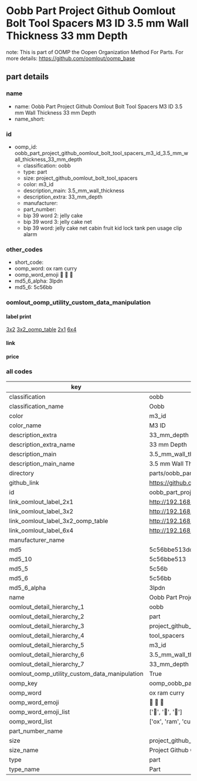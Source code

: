 # Oobb Part Project Github Oomlout Bolt Tool Spacers M3 ID 3.5 mm Wall Thickness 33 mm Depth  

note: This is part of OOMP the Oopen Organization Method For Parts. For more details: https://github.com/oomlout/oomp_base

##  part details
  







### name
* name: Oobb Part Project Github Oomlout Bolt Tool Spacers M3 ID 3.5 mm Wall Thickness 33 mm Depth
* name_short: 
### id
* oomp_id: oobb_part_project_github_oomlout_bolt_tool_spacers_m3_id_3.5_mm_wall_thickness_33_mm_depth
  * classification: oobb
  * type: part
  * size: project_github_oomlout_bolt_tool_spacers
  * color: m3_id
  * description_main: 3.5_mm_wall_thickness
  * description_extra: 33_mm_depth
  * manufacturer: 
  * part_number: 
  * bip 39 word 2: jelly cake
  * bip 39 word 3: jelly cake net
  * bip 39 word: jelly cake net cabin fruit kid lock tank pen usage clip alarm

### other_codes
* short_code: 
* oomp_word: ox ram curry
* oomp_word_emoji :ox: :ram: :curry:
* md5_6_alpha: 3lpdn
* md5_6: 5c56bb






### oomlout_oomp_utility_custom_data_manipulation
#### label print
[3x2](http://192.168.1.245:1112/?label=oomp%203lpdn)
[3x2_oomp_table](http://192.168.1.108:1112/?label=oomp%203lpdn)
[2x1](http://192.168.1.242:1112/?label=oomp%203lpdn)
[6x4](http://192.168.1.55:1112/?label=oomp%203lpdn)    

#### link

                              

#### price







### all codes 
| key | value |  
| --- | --- |  
| classification | oobb |  
| classification_name | Oobb |  
| color | m3_id |  
| color_name | M3 ID |  
| description_extra | 33_mm_depth |  
| description_extra_name | 33 mm Depth |  
| description_main | 3.5_mm_wall_thickness |  
| description_main_name | 3.5 mm Wall Thickness |  
| directory | parts/oobb_part_project_github_oomlout_bolt_tool_spacers_m3_id_3.5_mm_wall_thickness_33_mm_depth |  
| github_link | https://github.com/oomlout/oomlout_oomp_part_src/tree/main/parts/oobb_part_project_github_oomlout_bolt_tool_spacers_m3_id_3.5_mm_wall_thickness_33_mm_depth |  
| id | oobb_part_project_github_oomlout_bolt_tool_spacers_m3_id_3.5_mm_wall_thickness_33_mm_depth |  
| link_oomlout_label_2x1 | http://192.168.1.242:1112/?label=oomp%203lpdn |  
| link_oomlout_label_3x2 | http://192.168.1.245:1112/?label=oomp%203lpdn |  
| link_oomlout_label_3x2_oomp_table | http://192.168.1.108:1112/?label=oomp%203lpdn |  
| link_oomlout_label_6x4 | http://192.168.1.55:1112/?label=oomp%203lpdn |  
| manufacturer_name |  |  
| md5 | 5c56bbe513ddb06de92ee1fd294813be |  
| md5_10 | 5c56bbe513 |  
| md5_5 | 5c56b |  
| md5_6 | 5c56bb |  
| md5_6_alpha | 3lpdn |  
| name | Oobb Part Project Github Oomlout Bolt Tool Spacers M3 ID 3.5 mm Wall Thickness 33 mm Depth |  
| oomlout_detail_hierarchy_1 | oobb |  
| oomlout_detail_hierarchy_2 | part |  
| oomlout_detail_hierarchy_3 | project_github_bolt |  
| oomlout_detail_hierarchy_4 | tool_spacers |  
| oomlout_detail_hierarchy_5 | m3_id |  
| oomlout_detail_hierarchy_6 | 3.5_mm_wall_thickness |  
| oomlout_detail_hierarchy_7 | 33_mm_depth |  
| oomlout_oomp_utility_custom_data_manipulation | True |  
| oomp_key | oomp_oobb_part_project_github_oomlout_bolt_tool_spacers_m3_id_3.5_mm_wall_thickness_33_mm_depth |  
| oomp_word | ox ram curry |  
| oomp_word_emoji | :ox: :ram: :curry: |  
| oomp_word_emoji_list | [':ox:', ':ram:', ':curry:'] |  
| oomp_word_list | ['ox', 'ram', 'curry'] |  
| part_number_name |  |  
| size | project_github_oomlout_bolt_tool_spacers |  
| size_name | Project Github Oomlout Bolt Tool Spacers |  
| type | part |  
| type_name | Part |  

